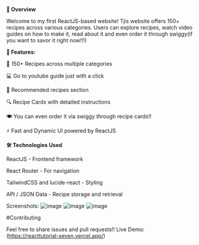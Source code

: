 **📌 Overview**

Welcome to my first ReactJS-based website! Tjis website offers 150+ recipes across various categories. Users can explore recipes, watch video guides on how to make it, read about it and even order it through swiggy(if you want to savor it right now!!!)

**🚀 Features:**  

🌟 150+ Recipes across multiple categories  

💻 Go to youtube guide just with a click  

📌 Recommended recipes section  

🔍 Recipe Cards with detailed instructions  

🍽 You can even order it via swiggy through recipe cards!!  

⚡ Fast and Dynamic UI powered by ReactJS  

**🛠️ Technologies Used**  

ReactJS - Frontend framework  

React Router - For navigation  

TailwindCSS and lucide-react - Styling  

API / JSON Data - Recipe storage and retrieval

Screenshots:
![image](https://github.com/user-attachments/assets/e29e5ef8-fef5-4be9-8fc5-f63cba27caed)
![image](https://github.com/user-attachments/assets/b4e38e63-acb7-48b9-a4e7-3778916bb0f8)
![image](https://github.com/user-attachments/assets/c85a95fb-8795-4c58-a58b-7f716938be84)

#Contributing  

Feel free to share issues and pull requests!!
Live Demo: (https://reacttutorial-seven.vercel.app/)




